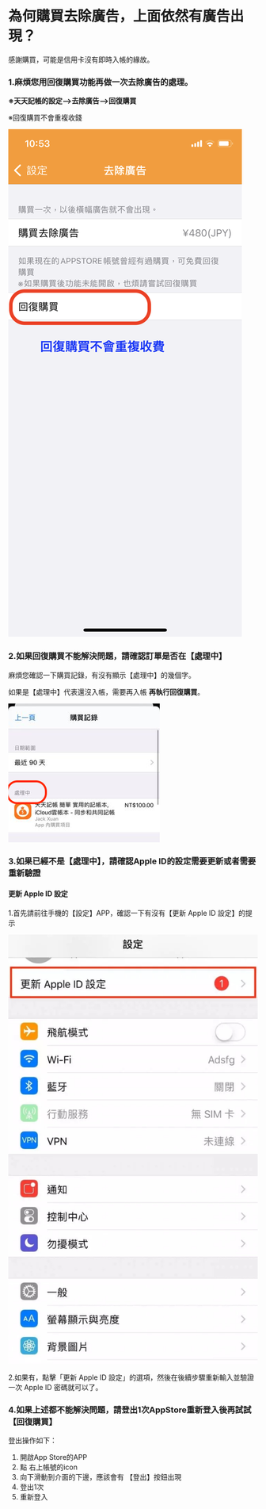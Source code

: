 # 為何購買去除廣告，上面依然有廣告出現？

感謝購買，可能是信用卡沒有即時入帳的緣故。

### **1.麻煩您用回復購買功能再做一次去除廣告的處理。**&#x20;

**※天天記帳的設定-->去除廣告-->回復購買**

※回復購買不會重複收錢

![list](.gitbook/assets/tw-restore-purchase.PNG)&#x20;

### 2.如果回復購買不能解決問題，請確認訂單是否在【處理中】&#x20;

麻煩您確認一下購買記錄，有沒有顯示【處理中】的幾個字。&#x20;

如果是【處理中】代表還沒入帳，需要再入帳 **再執行回復購買**。

![list](.gitbook/assets/tw-purchase-his.png)&#x20;

### 3.如果已經不是【處理中】，請確認Apple ID的設定需要更新或者需要重新驗證

#### 更新 Apple ID 設定

1.首先請前往手機的【設定】APP，確認一下有沒有【更新 Apple ID 設定】的提示

![list](.gitbook/assets/tw-apple-id-update.jpg)

2.如果有，點擊「更新 Apple ID 設定」的選項，然後在後續步驟重新輸入並驗證一次 Apple ID 密碼就可以了。

### 4.如果上述都不能解決問題，請登出1次AppStore重新登入後再試試【回復購買】

登出操作如下：

1. 開啟App Store的APP
2. 點 右上帳號的icon
3. 向下滑動到介面的下邊，應該會有 【登出】按鈕出現
4. 登出1次
5. 重新登入





